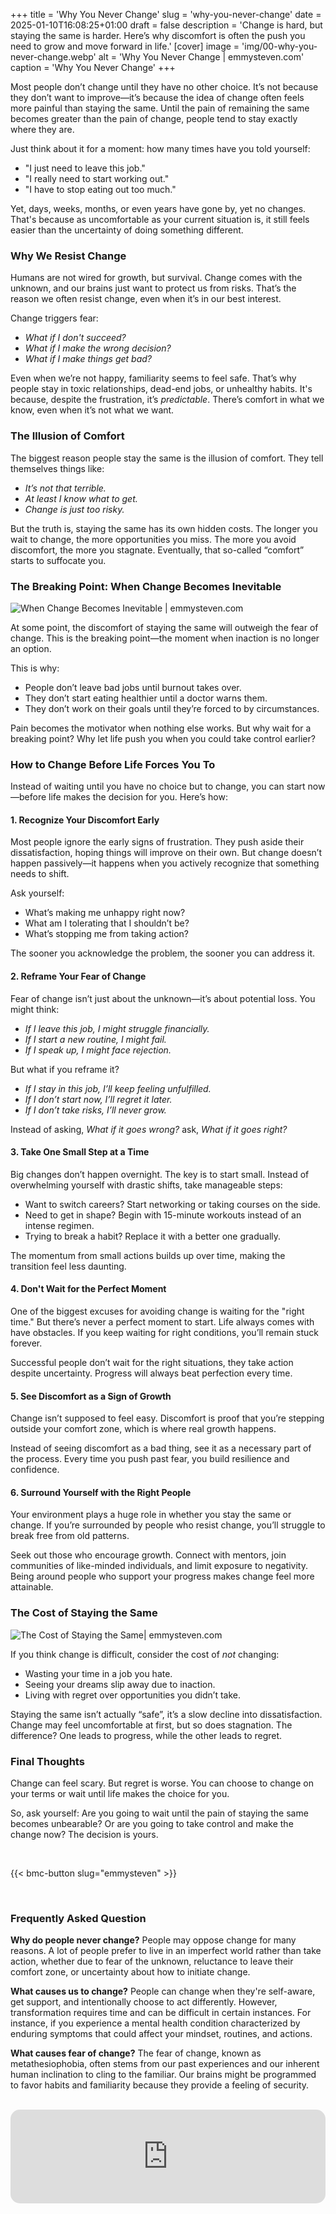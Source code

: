 +++
title = 'Why You Never Change'
slug = 'why-you-never-change'
date = 2025-01-10T16:08:25+01:00
draft = false
description = 'Change is hard, but staying the same is harder. Here’s why discomfort is often the push you need to grow and move forward in life.'
[cover]
image = 'img/00-why-you-never-change.webp'
alt = 'Why You Never Change | emmysteven.com'
caption = 'Why You Never Change'
+++

Most people don’t change until they have no other choice. It’s not because they don’t want to improve—it’s because the idea of change often feels more painful than staying the same. Until the pain of remaining the same becomes greater than the pain of change, people tend to stay exactly where they are.

Just think about it for a moment: how many times have you told yourself:

- "I just need to leave this job."
- "I really need to start working out."
- "I have to stop eating out too much."

Yet, days, weeks, months, or even years have gone by, yet no changes. That's because as uncomfortable as your current situation is, it still feels easier than the uncertainty of doing something different.
<br/>

### Why We Resist Change

Humans are not wired for growth, but survival. Change comes with the unknown, and our brains just want to protect us from risks. That’s the reason we often resist change, even when it’s in our best interest.

Change triggers fear:

- *What if I don't succeed?*
- *What if I make the wrong decision?*
- *What if I make things get bad?*

Even when we’re not happy, familiarity seems to feel safe. That’s why people stay in toxic relationships, dead-end jobs, or unhealthy habits. It's because, despite the frustration, it’s *predictable*. There’s comfort in what we know, even when it’s not what we want.
<br/>

### The Illusion of Comfort

The biggest reason people stay the same is the illusion of comfort. They tell themselves things like:

- *It’s not that terrible.*
- *At least I know what to get.*
- *Change is just too risky.*

But the truth is, staying the same has its own hidden costs. The longer you wait to change, the more opportunities you miss. The more you avoid discomfort, the more you stagnate. Eventually, that so-called “comfort” starts to suffocate you.
<br/>

### The Breaking Point: When Change Becomes Inevitable
![When Change Becomes Inevitable | emmysteven.com](/img/01-why-you-never-change.webp)

At some point, the discomfort of staying the same will outweigh the fear of change. This is the breaking point—the moment when inaction is no longer an option.

This is why:

- People don’t leave bad jobs until burnout takes over.
- They don’t start eating healthier until a doctor warns them.
- They don’t work on their goals until they’re forced to by circumstances.

Pain becomes the motivator when nothing else works. But why wait for a breaking point? Why let life push you when you could take control earlier?
<br/>

### How to Change Before Life Forces You To

Instead of waiting until you have no choice but to change, you can start now—before life makes the decision for you. Here’s how:
<br/>

#### 1. Recognize Your Discomfort Early

Most people ignore the early signs of frustration. They push aside their dissatisfaction, hoping things will improve on their own. But change doesn’t happen passively—it happens when you actively recognize that something needs to shift.

Ask yourself:

- What’s making me unhappy right now?
- What am I tolerating that I shouldn’t be?
- What’s stopping me from taking action?

The sooner you acknowledge the problem, the sooner you can address it.
<br/>

#### 2. Reframe Your Fear of Change

Fear of change isn’t just about the unknown—it’s about potential loss. You might think:

- *If I leave this job, I might struggle financially.*
- *If I start a new routine, I might fail.*
- *If I speak up, I might face rejection.*

But what if you reframe it?

- *If I stay in this job, I’ll keep feeling unfulfilled.*
- *If I don’t start now, I’ll regret it later.*
- *If I don’t take risks, I’ll never grow.*

Instead of asking, *What if it goes wrong?* ask, *What if it goes right?*
<br/>

#### 3. Take One Small Step at a Time

Big changes don’t happen overnight. The key is to start small. Instead of overwhelming yourself with drastic shifts, take manageable steps:

- Want to switch careers? Start networking or taking courses on the side.
- Need to get in shape? Begin with 15-minute workouts instead of an intense regimen.
- Trying to break a habit? Replace it with a better one gradually.

The momentum from small actions builds up over time, making the transition feel less daunting.
<br/>

#### 4. Don't Wait for the Perfect Moment

One of the biggest excuses for avoiding change is waiting for the "right time." But there’s never a perfect moment to start. Life always comes with have obstacles. If you keep waiting for right conditions, you’ll remain stuck forever.

Successful people don’t wait for the right situations, they take action despite uncertainty. Progress will always beat perfection every time.
<br/>

#### 5. See Discomfort as a Sign of Growth

Change isn’t supposed to feel easy. Discomfort is proof that you’re stepping outside your comfort zone, which is where real growth happens.

Instead of seeing discomfort as a bad thing, see it as a necessary part of the process. Every time you push past fear, you build resilience and confidence.
<br/>

#### 6. Surround Yourself with the Right People

Your environment plays a huge role in whether you stay the same or change. If you’re surrounded by people who resist change, you’ll struggle to break free from old patterns.

Seek out those who encourage growth. Connect with mentors, join communities of like-minded individuals, and limit exposure to negativity. Being around people who support your progress makes change feel more attainable.
<br/>

### The Cost of Staying the Same
![The Cost of Staying the Same| emmysteven.com](/img/02-why-you-never-change.webp)

If you think change is difficult, consider the cost of *not* changing:

- Wasting your time in a job you hate.
- Seeing your dreams slip away due to inaction.
- Living with regret over opportunities you didn’t take.

Staying the same isn’t actually “safe”, it’s a slow decline into dissatisfaction. Change may feel uncomfortable at first, but so does stagnation. The difference? One leads to progress, while the other leads to regret.
<br/>

### Final Thoughts

Change can feel scary. But regret is worse. You can choose to change on your terms or wait until life makes the choice for you.

So, ask yourself: Are you going to wait until the pain of staying the same becomes unbearable? Or are you going to take control and make the change now? The decision is yours.

<br/>

{{< bmc-button slug="emmysteven" >}}

<br/>


### Frequently Asked Question

**Why do people never change?**
People may oppose change for many reasons. A lot of people prefer to live in an imperfect world rather than take action, whether due to fear of the unknown, reluctance to leave their comfort zone, or uncertainty about how to initiate change. 
<br/>

**What causes us to change?**
People can change when they're self-aware, get support, and intentionally choose to act differently. However, transformation requires time and can be difficult in certain instances. For instance, if you experience a mental health condition characterized by enduring symptoms that could affect your mindset, routines, and actions.
<br/>

**What causes fear of change?**
The fear of change, known as metathesiophobia, often stems from our past experiences and our inherent human inclination to cling to the familiar. Our brains might be programmed to favor habits and familiarity because they provide a feeling of security.

<br/>

<iframe
    src="https://cmhub.substack.com/embed"
    style="width:100%; height:150px; border:none; overflow:hidden; border-radius:15px;">
</iframe>


